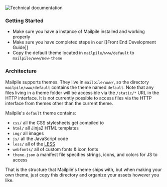 ![Technical documentation](https://github.com/pagekite/Mailpile/wiki/images/page-technical.png)

### Getting Started

* Make sure you have a instance of Mailpile installed and working properly
* Make sure you have completed steps in our [[Front End Development Guide]]
* Copy the default theme located in `mailpile/www/default` to `mailpile/www/new-theme`

### Architecture

Mailpile supports themes. They live in `mailpile/www/`, so the directory `mailpile/www/default` contains the theme named `default`. Note that any files living in a theme folder will be accessible via the `/static/*` URL in the HTTP interface. It is not currently possible to access files via the HTTP interface from themes other than the current theme.

Mailpile's `default` theme contains:

* `css/` all the CSS stylesheets get compiled to
* `html/` all Jinja2 HTML templates
* `img/` all images
* `js/` all the JavaScript code
* `less/` all of the [LESS](http://lesscss.org)
* `webfonts/` all of custom fonts & icon fonts
* `theme.json` a manifest file specifies strings, icons, and colors for JS to access


That is the structure that Mailpile's theme ships with, but when making your own theme, just copy this directory and organize your assets however you like.
